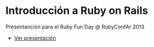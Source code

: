 Introducción a Ruby on Rails
============================

Presentanción para el Ruby Fun Day @ RubyConfAr 2013

* [Ver presentación](http://wacko.github.io/RFD-introduction-to-rails)
